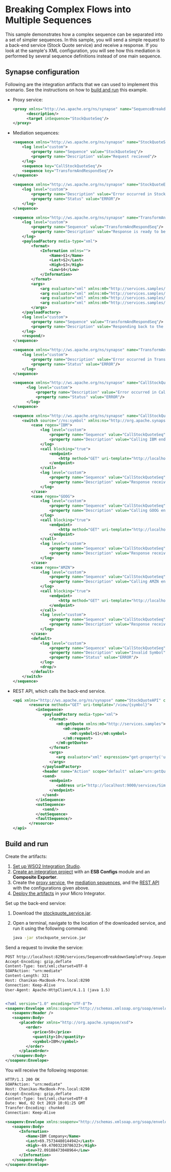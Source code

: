 # Breaking Complex Flows into Multiple Sequences
This sample demonstrates how a complex sequence can be separated into a set of simpler sequences. In this sample, you will send a simple request to a back-end service (Stock Quote service) and receive a response. If you look at the sample's XML configuration, you will see how this mediation is performed by several sequence definitions instead of one main sequence.

## Synapse configuration

Following are the integration artifacts that we can used to implement this scenario. See the instructions on how to [build and run](#build-and-run) this example.

- Proxy service:
  ```xml
  <proxy xmlns="http://ws.apache.org/ns/synapse" name="SequenceBreakdownSampleProxy" startOnLoad="true" transports="http https">
        <description/>
        <target inSequence="StockQuoteSeq"/>
  </proxy>
  ```

- Mediation sequences:

    ```xml tab='Sequence 1'
    <sequence xmlns="http://ws.apache.org/ns/synapse" name="StockQuoteSeq" onError="StockQuoteErrorSeq">
        <log level="custom">
            <property name="Sequence" value="StockQuoteSeq"/>
            <property name="Description" value="Request recieved"/>
        </log>
        <sequence key="CallStockQuoteSeq"/>
        <sequence key="TransformAndRespondSeq"/>
    </sequence>
    ```

    ```xml tab='Sequence 2'
    <sequence xmlns="http://ws.apache.org/ns/synapse" name="StockQuoteErrorSeq">
        <log level="custom">
            <property name="Description" value="Error occurred in StockQuoteErrorSeq"/>
            <property name="Status" value="ERROR"/>
        </log>
    </sequence>
    ```

    ```xml tab='Sequence 3'
    <sequence xmlns="http://ws.apache.org/ns/synapse" name="TransformAndRespondSeq" onError="TransformAndRespondErrorSeq">
        <log level="custom">
            <property name="Sequence" value="TransformAndRespondSeq"/>
            <property name="Description" value="Response is ready to be transformed"/>
        </log>
        <payloadFactory media-type="xml">
            <format>
                <Information xmlns="">
                    <Name>$1</Name>
                    <Last>$2</Last>
                    <High>$3</High>
                    <Low>$4</Low>
                </Information>
            </format>
            <args>
                <arg evaluator="xml" xmlns:m0="http://services.samples/xsd" expression="//m0:name"/>
                <arg evaluator="xml" xmlns:m0="http://services.samples/xsd" expression="//m0:last"/>
                <arg evaluator="xml" xmlns:m0="http://services.samples/xsd" expression="//m0:low"/>
                <arg evaluator="xml" xmlns:m0="http://services.samples/xsd" expression="//m0:high"/>
            </args>
        </payloadFactory>
        <log level="custom">
            <property name="Sequence" value="TransformAndRespondSeq"/>
            <property name="Description" value="Responding back to the client with the transformed response"/>
        </log>
        <respond/>
    </sequence>
    ```

    ```xml tab='Sequence 4'
    <sequence xmlns="http://ws.apache.org/ns/synapse" name="TransformAndRespondErrorSeq">
        <log level="custom">
            <property name="Description" value="Error occurred in TransformAndRespondSeq"/>
            <property name="Status" value="ERROR"/>
        </log>
    </sequence>
    ```

    ```xml tab='Sequence 5'
    <sequence xmlns="http://ws.apache.org/ns/synapse" name="CallStockQuoteErrorSeq">
          <log level="custom">
              <property name="Description" value="Error occurred in CallStockQuoteSeq"/>
              <property name="Status" value="ERROR"/>
          </log>
    </sequence>
    ```

    ```xml tab='Sequence 6'
    <sequence xmlns="http://ws.apache.org/ns/synapse" name="CallStockQuoteSeq" onError="CallStockQuoteErrorSeq">
        <switch source="//ns:symbol" xmlns:ns="http://org.apache.synapse/xsd">
            <case regex="IBM">
                <log level="custom">
                    <property name="Sequence" value="CallStockQuoteSeq"/>
                    <property name="Description" value="Calling IBM endpoint"/>
                </log>
                <call blocking="true">
                    <endpoint>
                        <http method="GET" uri-template="http://localhost:8290/stockquote/view/IBM"/>
                    </endpoint>
                </call>
                <log level="custom">
                    <property name="Sequence" value="CallStockQuoteSeq"/>
                    <property name="Description" value="Response received from IBM endpoint"/>
                </log>
            </case>
            <case regex="GOOG">
                <log level="custom">
                    <property name="Sequence" value="CallStockQuoteSeq"/>
                    <property name="Description" value="Calling GOOG endpoint"/>
                </log>
                <call blocking="true">
                    <endpoint>
                        <http method="GET" uri-template="http://localhost:8290/stockquote/view/GOOG"/>
                    </endpoint>
                </call>
                <log level="custom">
                    <property name="Sequence" value="CallStockQuoteSeq"/>
                    <property name="Description" value="Response received from GOOG endpoint"/>
                </log>
            </case>
            <case regex="AMZN">
                <log level="custom">
                    <property name="Sequence" value="CallStockQuoteSeq"/>
                    <property name="Description" value="Calling AMZN endpoint"/>
                </log>
                <call blocking="true">
                    <endpoint>
                        <http method="GET" uri-template="http://localhost:8290/stockquote/view/AMZN"/>
                    </endpoint>
                </call>
                <log level="custom">
                    <property name="Sequence" value="CallStockQuoteSeq"/>
                    <property name="Description" value="Response received from AMZN endpoint"/>
                </log>
            </case>
            <default>
                <log level="custom">
                    <property name="Sequence" value="CallStockQuoteSeq"/>
                    <property name="Description" value="Invalid Symbol"/>
                    <property name="Status" value="ERROR"/>
                </log>
                <drop/>
            </default>
        </switch>
    </sequence>
    ```

- REST API, which calls the back-end service.
  ```xml
  <api xmlns="http://ws.apache.org/ns/synapse" name="StockQuoteAPI" context="/stockquote">
         <resource methods="GET" uri-template="/view/{symbol}">
            <inSequence>
               <payloadFactory media-type="xml">
                  <format>
                     <m0:getQuote xmlns:m0="http://services.samples">
                        <m0:request>
                           <m0:symbol>$1</m0:symbol>
                        </m0:request>
                     </m0:getQuote>
                  </format>
                  <args>
                     <arg evaluator="xml" expression="get-property('uri.var.symbol')"/>
                  </args>
               </payloadFactory>
               <header name="Action" scope="default" value="urn:getQuote"/>
               <send>
                  <endpoint>
                     <address uri="http://localhost:9000/services/SimpleStockQuoteService" format="soap11"/>
                  </endpoint>
               </send>
            </inSequence>
            <outSequence>
               <send/>
            </outSequence>
            <faultSequence/>
         </resource>
  </api>
  ``` 

## Build and run

Create the artifacts:

1. [Set up WSO2 Integration Studio](../../../../develop/installing-WSO2-Integration-Studio).
2. [Create an integration project](../../../../develop/create-integration-project) with an <b>ESB Configs</b> module and an <b>Composite Exporter</b>.
3. Create the [proxy service](../../../../develop/creating-artifacts/creating-a-proxy-service), the [mediation sequences](../../../../develop/creating-artifacts/creating-reusable-sequences), and the [REST API ](../../../../develop/creating-artifacts/creating-an-api) with the configurations given above.
4. [Deploy the artifacts](../../../../develop/deploy-artifacts) in your Micro Integrator.

Set up the back-end service:

1. Download the [stockquote_service.jar](https://github.com/wso2-docs/WSO2_EI/blob/master/Back-End-Service/stockquote_service.jar).
2. Open a terminal, navigate to the location of the downloaded service, and run it using the following command:

    ```bash
    java -jar stockquote_service.jar
    ```

Send a request to invoke the service:
```xml
POST http://localhost:8290/services/SequenceBreakdownSampleProxy.SequenceBreakdownSampleProxyHttpSoap11Endpoint HTTP/1.1
Accept-Encoding: gzip,deflate
Content-Type: text/xml;charset=UTF-8
SOAPAction: "urn:mediate"
Content-Length: 321
Host: Chanikas-MacBook-Pro.local:8290
Connection: Keep-Alive
User-Agent: Apache-HttpClient/4.1.1 (java 1.5)


<?xml version="1.0" encoding="UTF-8"?>
<soapenv:Envelope xmlns:soapenv="http://schemas.xmlsoap.org/soap/envelope/">
   <soapenv:Header />
   <soapenv:Body>
      <placeOrder xmlns="http://org.apache.synapse/xsd">
         <order>
            <price>50</price>
            <quantity>10</quantity>
            <symbol>IBM</symbol>
         </order>
      </placeOrder>
   </soapenv:Body>
</soapenv:Envelope>
```

You will receive the following response:

```xml
HTTP/1.1 200 OK
SOAPAction: "urn:mediate"
Host: Chanikas-MacBook-Pro.local:8290
Accept-Encoding: gzip,deflate
Content-Type: text/xml;charset=UTF-8
Date: Wed, 02 Oct 2019 10:01:25 GMT
Transfer-Encoding: chunked
Connection: Keep-Alive

<soapenv:Envelope xmlns:soapenv="http://schemas.xmlsoap.org/soap/envelope/">
   <soapenv:Body>
      <Information>
         <Name>IBM Company</Name>
         <Last>69.75734480144942</Last>
         <High>-69.47003220786323</High>
         <Low>72.09188473048964</Low>
      </Information>
   </soapenv:Body>
</soapenv:Envelope>
```